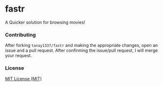 fastr
=====

A Quicker solution for browsing movies!

### Contributing ###

After forking `tanay1337/fastr` and making the appropriate changes, open an issue and a pull request. After confirming the issue/pull request, I will merge your request.


### License ###

[MIT License (MIT)](https://github.com/tanay1337/fastr/blob/master/LICENSE)
